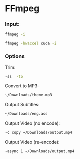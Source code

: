 # FFmpeg

### Input:
```bash
ffmpeg -i 
```
```bash
ffmpeg -hwaccel cuda -i
```

### Options
Trim:
```bash
-ss  -to 
```
Convert to MP3:
```bash
~/Downloads/theme.mp3
```
Output Subtitles:
```bash
~/Downloads/eng.ass
```
Output Video (no encode):
```bash
-c copy ~/Downloads/output.mp4
```
Output Video (re-encode):
```bash
-async 1 ~/Downloads/output.mp4
```
